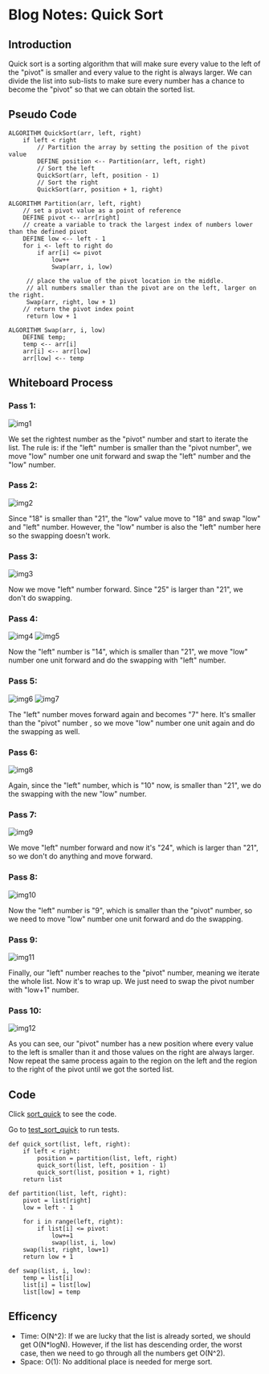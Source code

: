 # Blog Notes: Quick Sort

## Introduction
Quick sort is a sorting algorithm that will make sure every value to the left of the "pivot" is smaller and every value to the right
is always larger. We can divide the list into sub-lists to make sure every number has a chance to become the "pivot" so that
we can obtain the sorted list.

## Pseudo Code

```
ALGORITHM QuickSort(arr, left, right)
    if left < right
        // Partition the array by setting the position of the pivot value
        DEFINE position <-- Partition(arr, left, right)
        // Sort the left
        QuickSort(arr, left, position - 1)
        // Sort the right
        QuickSort(arr, position + 1, right)

ALGORITHM Partition(arr, left, right)
    // set a pivot value as a point of reference
    DEFINE pivot <-- arr[right]
    // create a variable to track the largest index of numbers lower than the defined pivot
    DEFINE low <-- left - 1
    for i <- left to right do
        if arr[i] <= pivot
            low++
            Swap(arr, i, low)

     // place the value of the pivot location in the middle.
     // all numbers smaller than the pivot are on the left, larger on the right.
     Swap(arr, right, low + 1)
    // return the pivot index point
     return low + 1

ALGORITHM Swap(arr, i, low)
    DEFINE temp;
    temp <-- arr[i]
    arr[i] <-- arr[low]
    arr[low] <-- temp
```

## Whiteboard Process
### Pass 1:

![img1](1.png)

We set the rightest number as the "pivot" number and start to iterate the list.
The rule is: if the "left" number is smaller than the "pivot number", we move "low" number one unit forward
and swap the "left" number and the "low" number.

### Pass 2:

![img2](2.png)

Since "18" is smaller than "21", the "low" value move to "18" and swap "low" and "left" number.
However, the "low" number is also the "left" number here so the swapping doesn't work.

### Pass 3:

![img3](3.png)

Now we move "left" number forward. Since "25" is larger than "21", we don't do swapping.

### Pass 4:

![img4](4.png)
![img5](5.png)

Now the "left" number is "14", which is smaller than "21", we move "low" number one unit forward and do the swapping with "left" number.

### Pass 5:

![img6](6.png)
![img7](7.png)

The "left" number moves forward again and becomes "7" here. It's smaller than the "pivot" number
, so we move "low" number one unit again and do the swapping as well.

### Pass 6:

![img8](8.png)

Again, since the "left" number, which is "10" now, is smaller than "21", we do the swapping with the new "low" number.

### Pass 7:
![img9](9.png)

We move "left" number forward and now it's "24", which is larger than "21",
so we don't do anything and move forward.

### Pass 8:
![img10](10.png)

Now the "left" number is "9", which is smaller than the "pivot" number,
so we need to move "low" number one unit forward and do the swapping.

### Pass 9:
![img11](11.png)

Finally, our "left" number reaches to the "pivot" number, meaning we iterate the whole list.
Now it's to wrap up. We just need to swap the pivot number with "low+1" number.

### Pass 10:

![img12](12.png)

As you can see, our "pivot" number has a new position where every value to the left
is smaller than it and those values on the right are always larger.
Now repeat the same process again to the region on the left and the region to the right of the pivot
until we got the sorted list.

## Code

Click [sort_quick](../../python/code_challenges/sort_quick.py) to see the code.

Go to [test_sort_quick](../../python/tests/code_challenges/test_sort_quick.py) to run tests.

```
def quick_sort(list, left, right):
    if left < right:
        position = partition(list, left, right)
        quick_sort(list, left, position - 1)
        quick_sort(list, position + 1, right)
    return list

def partition(list, left, right):
    pivot = list[right]
    low = left - 1

    for i in range(left, right):
        if list[i] <= pivot:
            low+=1
            swap(list, i, low)
    swap(list, right, low+1)
    return low + 1

def swap(list, i, low):
    temp = list[i]
    list[i] = list[low]
    list[low] = temp
```

## Efficency
- Time: O(N^2): If we are lucky that the list is already sorted, we should get O(N*logN).
However, if the list has descending order, the worst case, then we need to go through all the numbers get O(N^2).
- Space: O(1): No additional place is needed for merge sort.
